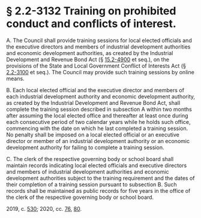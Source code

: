 # § 2.2-3132 Training on prohibited conduct and conflicts of interest.

<p>A. The Council shall provide training sessions for local elected officials and the executive directors and members of industrial development authorities and economic development authorities, as created by the Industrial Development and Revenue Bond Act (§ <a href='/vacode/15.2-4900/'>15.2-4900</a> et seq.), on the provisions of the State and Local Government Conflict of Interests Act (§ <a href='/vacode/2.2-3100/'>2.2-3100</a> et seq.). The Council may provide such training sessions by online means.</p><p>B. Each local elected official and the executive director and members of each industrial development authority and economic development authority, as created by the Industrial Development and Revenue Bond Act, shall complete the training session described in subsection A within two months after assuming the local elected office and thereafter at least once during each consecutive period of two calendar years while he holds such office, commencing with the date on which he last completed a training session. No penalty shall be imposed on a local elected official or an executive director or member of an industrial development authority or an economic development authority for failing to complete a training session.</p><p>C. The clerk of the respective governing body or school board shall maintain records indicating local elected officials and executive directors and members of industrial development authorities and economic development authorities subject to the training requirement and the dates of their completion of a training session pursuant to subsection B. Such records shall be maintained as public records for five years in the office of the clerk of the respective governing body or school board.</p><p>2019, c. <a href='http://lis.virginia.gov/cgi-bin/legp604.exe?191+ful+CHAP0530'>530</a>; 2020, cc. <a href='http://lis.virginia.gov/cgi-bin/legp604.exe?201+ful+CHAP0076'>76</a>, <a href='http://lis.virginia.gov/cgi-bin/legp604.exe?201+ful+CHAP0080'>80</a>.</p>